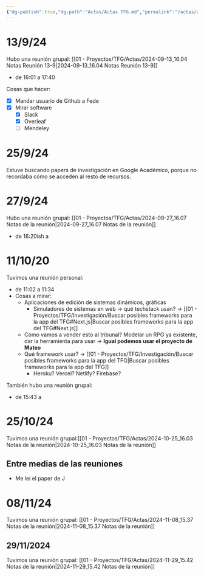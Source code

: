 ```yaml
---
{"dg-publish":true,"dg-path":"Actas/Actas TFG.md","permalink":"/actas/actas-tfg/","tags":["gardenEntry"]}
---
```


# 13/9/24

Hubo una reunión grupal: [[01 - Proyectos/TFG/Actas/2024-09-13_16.04 Notas Reunión 13-9\|2024-09-13_16.04 Notas Reunión 13-9]]
+ de 16:01 a 17:40

Cosas que hacer:
- [x] Mandar usuario de Github a Fede
- [x] Mirar software
	- [x] Slack
	- [x] Overleaf
	- [ ] Mendeley

# 25/9/24

Estuve buscando papers de investigación en Google Académico, porque no recordaba cómo se acceden al resto de recursos.

# 27/9/24

Hubo una reunión grupal: [[01 - Proyectos/TFG/Actas/2024-09-27_16.07 Notas de la reunión\|2024-09-27_16.07 Notas de la reunión]]
+ de 16:20ish a 

# 11/10/20

Tuvimos una reunión personal: 
* de 11:02 a 11:34
* Cosas a mirar:
	* Aplicaciones de edición de sistemas dinámicos, gráficas
		* Simuladores de sistemas en web → qué techstack usan? → [[01 - Proyectos/TFG/Investigación/Buscar posibles frameworks para la app del TFG#Next.js\|Buscar posibles frameworks para la app del TFG#Next.js]]
	* Cómo vamos a vender esto al tribunal? Modelar un RPG ya existente, dar la herramienta para usar → **Igual podemos usar el proyecto de Mateo**
	* Qué framework usar? → [[01 - Proyectos/TFG/Investigación/Buscar posibles frameworks para la app del TFG\|Buscar posibles frameworks para la app del TFG]]
		* Heroku? Vercel? Netlify? Firebase?

También hubo una reunión grupal:
- de 15:43 a 


# 25/10/24

Tuvimos una reunión grupal:[[01 - Proyectos/TFG/Actas/2024-10-25_16.03 Notas de la reunión\|2024-10-25_16.03 Notas de la reunión]]

## Entre medias de las reuniones
+ Me leí el paper de J 
# 08/11/24

Tuvimos una reunión grupal: [[01 - Proyectos/TFG/Actas/2024-11-08_15.37 Notas de la reunión\|2024-11-08_15.37 Notas de la reunión]]

## 29/11/2024

Tuvimos una reunión grupal: [[01 - Proyectos/TFG/Actas/2024-11-29_15.42 Notas de la reunión\|2024-11-29_15.42 Notas de la reunión]]